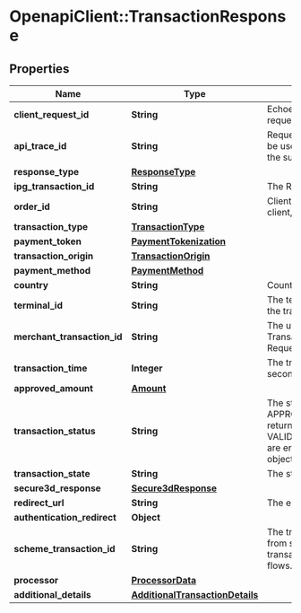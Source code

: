 # OpenapiClient::TransactionResponse

## Properties
Name | Type | Description | Notes
------------ | ------------- | ------------- | -------------
**client_request_id** | **String** | Echoes back the value in the request header for tracking. | [optional] 
**api_trace_id** | **String** | Request identifier in API, can be used to request logs from the support team. | [optional] 
**response_type** | [**ResponseType**](ResponseType.md) |  | 
**ipg_transaction_id** | **String** | The Response Transaction ID | [optional] 
**order_id** | **String** | Client Order ID if supplied by client, otherwise the Order ID | [optional] 
**transaction_type** | [**TransactionType**](TransactionType.md) |  | [optional] 
**payment_token** | [**PaymentTokenization**](PaymentTokenization.md) |  | [optional] 
**transaction_origin** | [**TransactionOrigin**](TransactionOrigin.md) |  | [optional] 
**payment_method** | [**PaymentMethod**](PaymentMethod.md) |  | [optional] 
**country** | **String** | Country of the card issuer | [optional] 
**terminal_id** | **String** | The terminal that is processing the transaction | [optional] 
**merchant_transaction_id** | **String** | The unique merchant Transaction ID from the Request header, if supplied | [optional] 
**transaction_time** | **Integer** | The transaction time in seconds since Epoch | [optional] 
**approved_amount** | [**Amount**](Amount.md) |  | [optional] 
**transaction_status** | **String** | The status of the transaction. APPROVED/WAITING are returned by the endpoints.  VALIDATION_FAILED/DECLINED are errors. See ErrorResponse object for details. | [optional] 
**transaction_state** | **String** | The state of the transaction. | [optional] 
**secure3d_response** | [**Secure3dResponse**](Secure3dResponse.md) |  | [optional] 
**redirect_url** | **String** | The endpoint redirection URL. | [optional] 
**authentication_redirect** | **Object** |  | [optional] 
**scheme_transaction_id** | **String** | The transaction ID received from schemes for the initial transaction of card on file flows. | [optional] 
**processor** | [**ProcessorData**](ProcessorData.md) |  | [optional] 
**additional_details** | [**AdditionalTransactionDetails**](AdditionalTransactionDetails.md) |  | [optional] 


